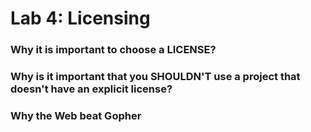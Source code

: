 # Lab 4: Licensing

### Why it is important to choose a LICENSE?


### Why is it important that you SHOULDN'T use a project that doesn't have an explicit license?


### Why the Web beat Gopher

